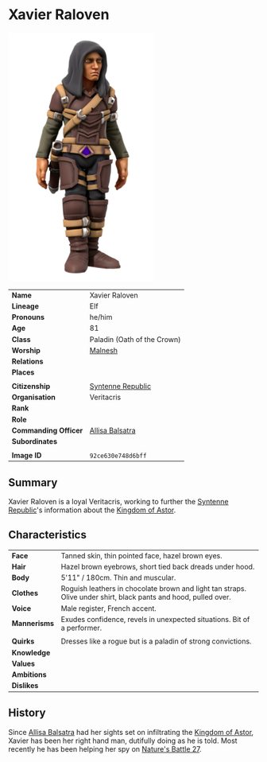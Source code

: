 # Xavier Raloven

<img src="https://raw.githubusercontent.com/jesskelsall/astarus-images/main/characters/portraits/92ce630e748d6bff.png" height="500" />

|||
| --- | --- |
| **Name** | Xavier Raloven | character.3
| **Lineage** | Elf |
| **Pronouns** | he/him |
| **Age** | 81 |
| **Class** | Paladin (Oath of the Crown) |
| **Worship** | [Malnesh](../gods/deities/malnesh.md) |
| **Relations** | |
| **Places** | |
|||
| **Citizenship** | [Syntenne Republic](../civilisations/syntenne-republic/syntenne-republic.md) |
| **Organisation** | Veritacris |
| **Rank** | |
| **Role** | |
| **Commanding Officer** | [Allisa Balsatra](allisa-balsatra.md) |
| **Subordinates** | |
|||
| **Image ID** | `92ce630e748d6bff` |

## Summary

Xavier Raloven is a loyal Veritacris, working to further the [Syntenne Republic](../civilisations/syntenne-republic/syntenne-republic.md)'s information about the [Kingdom of Astor](../civilisations/kingdom-of-astor/kingdom-of-astor.md).

## Characteristics

| | |
| --- | --- |
| **Face** | Tanned skin, thin pointed face, hazel brown eyes. | characteristics.2
| **Hair** | Hazel brown eyebrows, short tied back dreads under hood. |
| **Body** | 5'11" / 180cm. Thin and muscular. |
| **Clothes** | Roguish leathers in chocolate brown and light tan straps. Olive under shirt, black pants and hood, pulled over. |
| **Voice** | Male register, French accent. |
| **Mannerisms** | Exudes confidence, revels in unexpected situations. Bit of a performer. |
| | |
| **Quirks** | Dresses like a rogue but is a paladin of strong convictions. |
| **Knowledge** | |
| **Values** | |
| **Ambitions** | |
| **Dislikes** | |

## History

Since [Allisa Balsatra](allisa-balsatra.md) had her sights set on infiltrating the [Kingdom of Astor](../civilisations/kingdom-of-astor/kingdom-of-astor.md), Xavier has been her right hand man, dutifully doing as he is told. Most recently he has been helping her spy on [Nature's Battle 27](../storylines/natures-battle-27.md).
